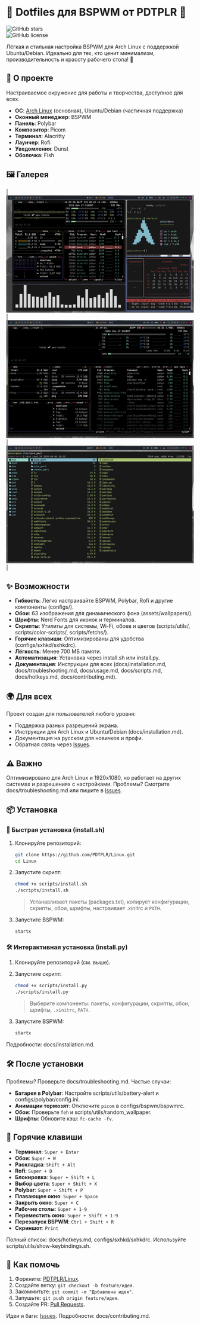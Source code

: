 # 🌌 Dotfiles для BSPWM от PDTPLR 🌌

![GitHub stars](https://img.shields.io/github/stars/PDTPLR/Linux?style=social)  
![GitHub license](https://img.shields.io/github/license/PDTPLR/Linux)

Лёгкая и стильная настройка BSPWM для Arch Linux с поддержкой Ubuntu/Debian. Идеально для тех, кто ценит минимализм, производительность и красоту рабочего стола! 🌈

## 📖 О проекте

Настраиваемое окружение для работы и творчества, доступное для всех.

- **ОС**: [Arch Linux](https://archlinux.org) (основная), Ubuntu/Debian (частичная поддержка)
- **Оконный менеджер**: BSPWM
- **Панель**: Polybar
- **Композитор**: Picom
- **Терминал**: Alacritty
- **Лаунчер**: Rofi
- **Уведомления**: Dunst
- **Оболочка**: Fish

## 🖼 Галерея

| ![Рабочий стол](screenshots/bspwm.png) | ![Polybar](screenshots/btop.png) | ![Rofi](screenshots/ranger.png) |


## ✨ Возможности

- **Гибкость**: Легко настраивайте BSPWM, Polybar, Rofi и другие компоненты (configs/).
- **Обои**: 63 изображения для динамического фона (assets/wallpapers/).
- **Шрифты**: Nerd Fonts для иконок и терминалов.
- **Скрипты**: Утилиты для системы, Wi-Fi, обоев и цветов (scripts/utils/, scripts/color-scripts/, scripts/fetchs/).
- **Горячие клавиши**: Оптимизированы для удобства (configs/sxhkd/sxhkdrc).
- **Лёгкость**: Менее 700 МБ памяти.
- **Автоматизация**: Установка через install.sh или install.py.
- **Документация**: Инструкции для всех (docs/installation.md, docs/troubleshooting.md, docs/usage.md, docs/scripts.md, docs/hotkeys.md, docs/contributing.md).

## 🌍 Для всех

Проект создан для пользователей любого уровня:

- Поддержка разных разрешений экрана.
- Инструкции для Arch Linux и Ubuntu/Debian (docs/installation.md).
- Документация на русском для новичков и профи.
- Обратная связь через [Issues](https://github.com/PDTPLR/Linux/issues).

## ⚠ Важно

Оптимизировано для Arch Linux и 1920x1080, но работает на других системах и разрешениях с настройками. Проблемы? Смотрите docs/troubleshooting.md или пишите в [Issues](https://github.com/PDTPLR/Linux/issues).

## 📦 Установка

### 🚀 Быстрая установка (install.sh)

1. Клонируйте репозиторий:
    
    ```bash
    git clone https://github.com/PDTPLR/Linux.git
    cd Linux
    ```
    
2. Запустите скрипт:
    
    ```bash
    chmod +x scripts/install.sh
    ./scripts/install.sh
    ```
    
    > Устанавливает пакеты (packages.txt), копирует конфигурации, скрипты, обои, шрифты, настраивает .xinitrc и `PATH`.
    
3. Запустите BSPWM:
    
    ```bash
    startx
    ```
    

### 🛠 Интерактивная установка (install.py)

1. Клонируйте репозиторий (см. выше).
2. Запустите скрипт:
    
    ```bash
    chmod +x scripts/install.py
    ./scripts/install.py
    ```
    
    > Выберите компоненты: пакеты, конфигурации, скрипты, обои, шрифты, `.xinitrc`, `PATH`.
    
3. Запустите BSPWM:
    
    ```bash
    startx
    ```
    

Подробности: docs/installation.md.

## 🛠 После установки

Проблемы? Проверьте docs/troubleshooting.md. Частые случаи:

- **Батарея в Polybar**: Настройте scripts/utils/battery-alert и configs/polybar/config.ini.
- **Анимации тормозят**: Отключите `picom` в configs/bspwm/bspwmrc.
- **Обои**: Проверьте `feh` и scripts/utils/random_wallpaper.
- **Шрифты**: Обновите кэш: `fc-cache -fv`.

## 🎹 Горячие клавиши

- **Терминал**: `Super + Enter`
- **Обои**: `Super + W`
- **Раскладка**: `Shift + Alt`
- **Rofi**: `Super + D`
- **Блокировка**: `Super + Shift + L`
- **Выбор цвета**: `Super + Shift + X`
- **Polybar**: `Super + Shift + P`
- **Плавающее окно**: `Super + Space`
- **Закрыть окно**: `Super + C`
- **Рабочие столы**: `Super + 1-9`
- **Переместить окно**: `Super + Shift + 1-9`
- **Перезапуск BSPWM**: `Ctrl + Shift + R`
- **Скриншот**: `Print`

Полный список: docs/hotkeys.md, configs/sxhkd/sxhkdrc. Используйте scripts/utils/show-keybindings.sh.

## 🤝 Как помочь

1. Форкните: [PDTPLR/Linux](https://github.com/PDTPLR/Linux).
2. Создайте ветку: `git checkout -b feature/идея`.
3. Закоммитьте: `git commit -m "Добавлена идея"`.
4. Запушьте: `git push origin feature/идея`.
5. Создайте PR: [Pull Requests](https://github.com/PDTPLR/Linux/pulls).

Идеи и баги: [Issues](https://github.com/PDTPLR/Linux/issues). Подробности: docs/contributing.md.


